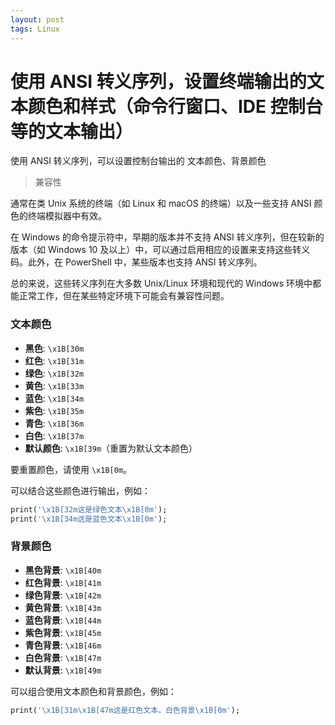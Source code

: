 ```yaml
---
layout: post
tags: Linux
---
```


# 使用 ANSI 转义序列，设置终端输出的文本颜色和样式（命令行窗口、IDE 控制台等的文本输出）

使用 ANSI 转义序列，可以设置控制台输出的 文本颜色、背景颜色

> 兼容性

通常在类 Unix 系统的终端（如 Linux 和 macOS 的终端）以及一些支持 ANSI 颜色的终端模拟器中有效。

在 Windows 的命令提示符中，早期的版本并不支持 ANSI 转义序列，但在较新的版本（如 Windows 10 及以上）中，可以通过启用相应的设置来支持这些转义码。此外，在 PowerShell 中，某些版本也支持 ANSI 转义序列。

总的来说，这些转义序列在大多数 Unix/Linux 环境和现代的 Windows 环境中都能正常工作，但在某些特定环境下可能会有兼容性问题。

### 文本颜色

- **黑色**: `\x1B[30m`
- **红色**: `\x1B[31m`
- **绿色**: `\x1B[32m`
- **黄色**: `\x1B[33m`
- **蓝色**: `\x1B[34m`
- **紫色**: `\x1B[35m`
- **青色**: `\x1B[36m`
- **白色**: `\x1B[37m`
- **默认颜色**: `\x1B[39m`（重置为默认文本颜色）

要重置颜色，请使用 `\x1B[0m`。

可以结合这些颜色进行输出，例如：

```dart
print('\x1B[32m这是绿色文本\x1B[0m');
print('\x1B[34m这是蓝色文本\x1B[0m');
```

### 背景颜色

- **黑色背景**: `\x1B[40m`
- **红色背景**: `\x1B[41m`
- **绿色背景**: `\x1B[42m`
- **黄色背景**: `\x1B[43m`
- **蓝色背景**: `\x1B[44m`
- **紫色背景**: `\x1B[45m`
- **青色背景**: `\x1B[46m`
- **白色背景**: `\x1B[47m`
- **默认背景**: `\x1B[49m`

可以组合使用文本颜色和背景颜色，例如：

```dart
print('\x1B[31m\x1B[47m这是红色文本，白色背景\x1B[0m');
```
